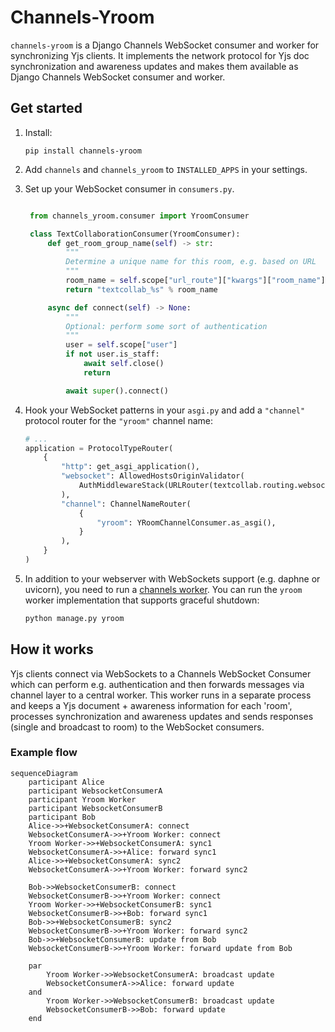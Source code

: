 # Channels-Yroom

`channels-yroom` is a Django Channels WebSocket consumer and worker for synchronizing Yjs clients. It implements the network protocol for Yjs doc synchronization and awareness updates and makes them available as Django Channels WebSocket consumer and worker.

## Get started

1. Install:

    `pip install channels-yroom`

2. Add `channels` and `channels_yroom` to `INSTALLED_APPS` in your settings.

3. Set up your WebSocket consumer in `consumers.py`.

   ```python

    from channels_yroom.consumer import YroomConsumer

    class TextCollaborationConsumer(YroomConsumer):
        def get_room_group_name(self) -> str:
            """
            Determine a unique name for this room, e.g. based on URL
            """
            room_name = self.scope["url_route"]["kwargs"]["room_name"]
            return "textcollab_%s" % room_name

        async def connect(self) -> None:
            """
            Optional: perform some sort of authentication
            """
            user = self.scope["user"]
            if not user.is_staff:
                await self.close()
                return

            await super().connect()
    ```

4. Hook your WebSocket patterns in your `asgi.py` and add a `"channel"` protocol router for the `"yroom"` channel name:

    ```python
    # ...
    application = ProtocolTypeRouter(
        {
            "http": get_asgi_application(),
            "websocket": AllowedHostsOriginValidator(
                AuthMiddlewareStack(URLRouter(textcollab.routing.websocket_urlpatterns))
            ),
            "channel": ChannelNameRouter(
                {
                    "yroom": YRoomChannelConsumer.as_asgi(),
                }
            ),
        }
    )
    ```

5. In addition to your webserver with WebSockets support (e.g. daphne or uvicorn), you need to run a [channels worker](https://channels.readthedocs.io/en/stable/topics/worker.html). You can run the `yroom` worker implementation that supports graceful shutdown:

    ```sh
    python manage.py yroom
    ```


## How it works

Yjs clients connect via WebSockets to a Channels WebSocket Consumer which can perform e.g. authentication and then forwards messages via channel layer to a central worker. This worker runs in a separate process and keeps a Yjs document + awareness information for each 'room', processes synchronization and awareness updates and sends responses (single and broadcast to room) to the WebSocket consumers.


### Example flow

```mermaid
sequenceDiagram
    participant Alice
    participant WebsocketConsumerA
    participant Yroom Worker
    participant WebsocketConsumerB
    participant Bob
    Alice->>+WebsocketConsumerA: connect
    WebsocketConsumerA->>+Yroom Worker: connect
    Yroom Worker->>+WebsocketConsumerA: sync1
    WebsocketConsumerA->>+Alice: forward sync1
    Alice->>+WebsocketConsumerA: sync2
    WebsocketConsumerA->>+Yroom Worker: forward sync2

    Bob->>WebsocketConsumerB: connect
    WebsocketConsumerB->>+Yroom Worker: connect
    Yroom Worker->>+WebsocketConsumerB: sync1
    WebsocketConsumerB->>+Bob: forward sync1
    Bob->>+WebsocketConsumerB: sync2
    WebsocketConsumerB->>+Yroom Worker: forward sync2
    Bob->>+WebsocketConsumerB: update from Bob
    WebsocketConsumerB->>+Yroom Worker: forward update from Bob        

    par
        Yroom Worker->>WebsocketConsumerA: broadcast update
        WebsocketConsumerA->>Alice: forward update
    and
        Yroom Worker->>WebsocketConsumerB: broadcast update
        WebsocketConsumerB->>Bob: forward update
    end
```
